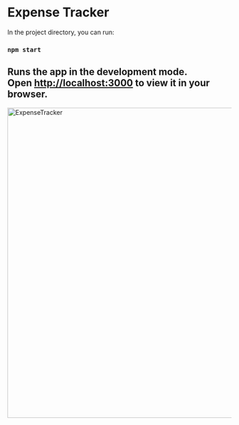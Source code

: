 # Expense Tracker

In the project directory, you can run:

### `npm start`

Runs the app in the development mode.\
Open [http://localhost:3000](http://localhost:3000) to view it in your browser.
---

<img width="696" alt="ExpenseTracker" src="https://user-images.githubusercontent.com/114956891/227392845-34338a00-393c-4f0a-bc60-5df3d69df6b6.png">
